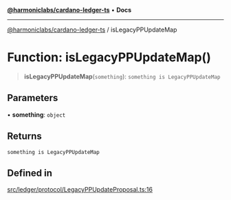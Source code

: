 [**@harmoniclabs/cardano-ledger-ts**](../README.md) • **Docs**

***

[@harmoniclabs/cardano-ledger-ts](../globals.md) / isLegacyPPUpdateMap

# Function: isLegacyPPUpdateMap()

> **isLegacyPPUpdateMap**(`something`): `something is LegacyPPUpdateMap`

## Parameters

• **something**: `object`

## Returns

`something is LegacyPPUpdateMap`

## Defined in

[src/ledger/protocol/LegacyPPUpdateProposal.ts:16](https://github.com/HarmonicLabs/cardano-ledger-ts/blob/94dd590ffe94133126b0d8d49920fc7b002e1975/src/ledger/protocol/LegacyPPUpdateProposal.ts#L16)
